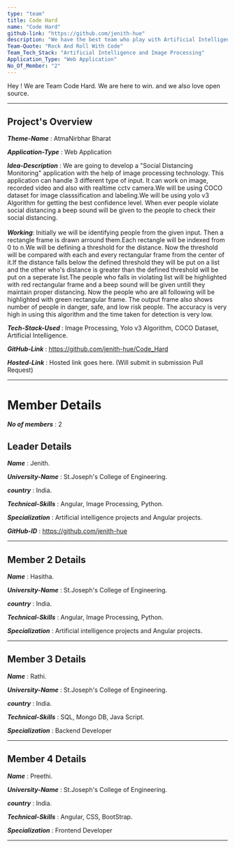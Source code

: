 ```yaml
---
type: "team"                                                        
title: Code Hard
name: "Code Hard"
github-link: "https://github.com/jenith-hue"
description: "We have the best team who play with Artificial Intelligence and Machine Learning at it's peak"
Team-Quote: "Rock And Roll With Code"
Team_Tech_Stack: "Artificial Intelligence and Image Processing"
Application_Type: "Web Application"
No_Of_Member: "2"
---
```


Hey ! We are Team Code Hard. We are here to win. and we also love open source.

---

## Project's Overview

_**Theme-Name**_ : AtmaNirbhar Bharat

_**Application-Type**_ :   Web Application

_**Idea-Description**_ :   We are going to develop a "Social Distancing Monitoring" application with the help of image processing technology. This application can handle 3 different type of input. It can work on image, recorded video and also with realtime cctv camera.We will be using COCO dataset for image classsification and labeling.We will be using yolo v3 Algorithm for getting the best confidence level. When ever people violate social distancing a beep sound will be given to the people to check their social distancing.
<br>
<br>
_**Working**_: Initially we will be identifying people from the given input. Then a rectangle frame is drawn arround them.Each rectangle will be indexed from 0 to n.We will be defining a threshold for the distance. Now the threshold will be compared with each and every rectangular frame from the center of it.If the distance falls below the defined threshold they will be put on a list and the other who's distance is greater than the defined threshold will be put on a seperate list.The people who falls in violating list will be highlighted with red rectangular frame and a beep sound will be given untill they maintain proper distancing. Now the people who are all following will be highlighted with green rectangular frame. The output frame also shows number of people in danger, safe, and low risk people. The accuracy is very high in using this algorithm and the time taken for detection is very low.
<br>

_**Tech-Stack-Used**_ :   Image Processing, Yolo v3 Algorithm, COCO Dataset, Artificial Intelligence.

_**GitHub-Link**_ :   https://github.com/jenith-hue/Code_Hard

_**Hosted-Link**_ :    Hosted link goes here. (Will submit in submission Pull Request)

---

# Member Details

_**No of members**_ : 2



## Leader Details

_**Name**_ : Jenith.

_**University-Name**_ : St.Joseph's College of Engineering.

_**country**_ : India.
 
_**Technical-Skills**_ : Angular, Image Processing, Python.

_**Specialization**_ : Artificial intelligence projects and Angular projects.

_**GitHub-ID**_ :  https://github.com/jenith-hue

---

## Member 2 Details

_**Name**_ : Hasitha.

_**University-Name**_ : St.Joseph's College of Engineering.

_**country**_ : India.
 
_**Technical-Skills**_ : Angular, Image Processing, Python.

_**Specialization**_ : Artificial intelligence projects and Angular projects.
 
---


## Member 3 Details

_**Name**_ : Rathi.

_**University-Name**_ : St.Joseph's College of Engineering.

_**country**_ : India.
 
_**Technical-Skills**_ : SQL, Mongo DB, Java Script.

_**Specialization**_ : Backend Developer


---


## Member 4 Details

_**Name**_ : Preethi.

_**University-Name**_ : St.Joseph's College of Engineering.

_**country**_ : India.
 
_**Technical-Skills**_ : Angular, CSS, BootStrap.

_**Specialization**_ : Frontend Developer


---





